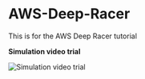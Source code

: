 # AWS-Deep-Racer
This is for the AWS Deep Racer tutorial

**Simulation video trial**

![Simulation video trial](https://github.com/Mufumi/AWS-Deep-Racer/issues/1#issue-956491464)
